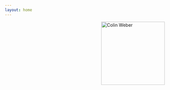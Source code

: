 ```yaml
---
layout: home
---
```


<div style="float:right;"><a href="https://colinweber.github.io"><img src="/assets/webercolin.jpg" alt="Colin Weber" width="200"/></a></div>